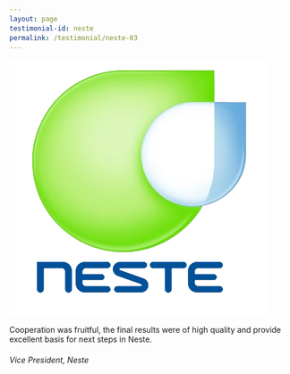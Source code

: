 ```yaml
---
layout: page
testimonial-id: neste
permalink: /testimonial/neste-03
---
```


![Neste](/images/brand-logos/Neste-oil2.png)

Cooperation was fruitful, the final results were of high quality and provide excellent basis for next steps in Neste.

###### Vice President, Neste
